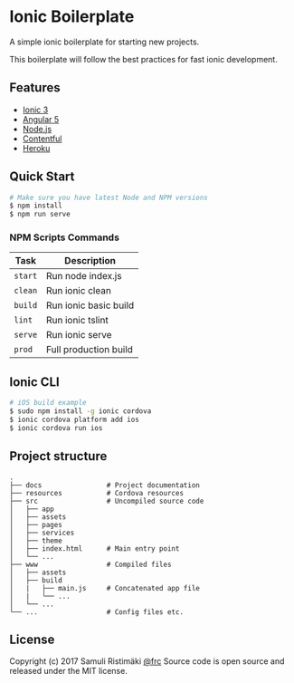 # Ionic Boilerplate

A simple ionic boilerplate for starting new projects.

This boilerplate will follow the best practices for fast ionic development.

## Features

- [Ionic 3](http://ionicframework.com/)
- [Angular 5](https://angular.io)
- [Node.js](https://nodejs.org/)
- [Contentful](https://www.contentful.com/)
- [Heroku](https://www.heroku.com/)

## Quick Start

```sh
# Make sure you have latest Node and NPM versions
$ npm install
$ npm run serve
```

### NPM Scripts Commands

| Task              | Description                                            |
|-------------------|--------------------------------------------------------|
| `start`           | Run node index.js                                      |
| `clean`           | Run ionic clean                                        |
| `build`           | Run ionic basic build                                  |
| `lint`            | Run ionic tslint                                       |
| `serve`           | Run ionic serve                                        |
| `prod`            | Full production build                                  |

## Ionic CLI

```bash
# iOS build example
$ sudo npm install -g ionic cordova
$ ionic cordova platform add ios
$ ionic cordova run ios
```

## Project structure

```
.
├── docs                # Project documentation
├── resources           # Cordova resources
├── src                 # Uncompiled source code
│   ├── app
│   ├── assets
│   ├── pages
│   ├── services
│   ├── theme
│   ├── index.html      # Main entry point
│   └── ...
├── www                 # Compiled files
│   ├── assets
│   ├── build
│   |   ├── main.js     # Concatenated app file
│   |   └── ...
│   └── ...
└── ...                 # Config files etc.
```

## License

Copyright (c) 2017 Samuli Ristimäki [@frc](https://github.com/frc)
Source code is open source and released under the MIT license.
